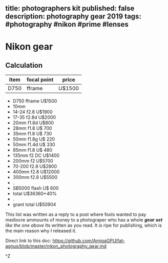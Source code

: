 title: photographers kit 
published: false
description: photography gear 2019
tags: #photography #nikon #prime #lenses
--

Nikon gear
==


## Calculation

| Item | focal point   |     price  |
|----------|-----------|------------|
| D750     | fframe    | U$1500     |


* D750  fframe    U$1500 
* 10mm
* 14-24 f2.8      U$1900 
* 17-35 f2.8d     U$2000 
* 20mm  f1.8d     U$800
* 28mm f1.8       U$ 700
* 35mm f1.8       U$ 730
* 50mm f1.8g      U$ 220
* 50mm f1.4d      U$ 330
* 85mm f1.8       U$ 480
* 135mm f2 DC     U$1400
* 200mm f2        U$5700
* 70-200 f2.8     U$2800
* 400mm f2.8      U$12000
* 300mm f2.8      U$5500
* .
* SB5000 flash    U$ 600
* total           U$36360+40%
* .
* grant total     U$50904


This list was written as a reply to a post where fools wanted to pay mediocre ammounts of money to a photograper who has a whole _**gear set** like the one above_ Its written as you read. It _is_ ripe for publishing, which is the main reason why I released it.


Direct link to this doc:
<https://github.com/AmigaGPU/fat-agnus/blob/master/nikon_photography_gear.md>

^Z

